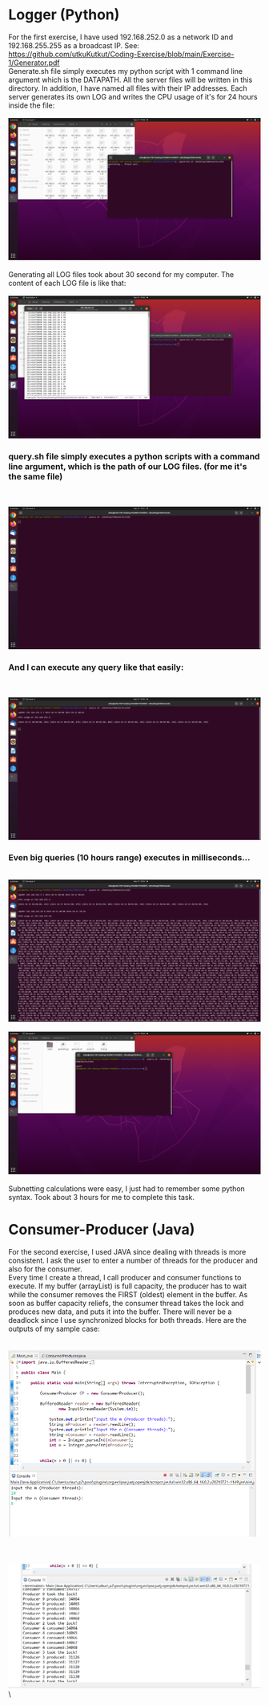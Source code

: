 # Logger (Python)
For the first exercise, I have used 192.168.252.0 as a network ID and 192.168.255.255 as a broadcast IP. See: https://github.com/utkuKutkut/Coding-Exercise/blob/main/Exercise-1/Generator.pdf \
Generate.sh file simply executes my python script with 1 command line argument which is the DATAPATH. All the server files will be written in this directory. In addition, I have named all files with their IP addresses. Each server generates its own LOG and writes the CPU usage of it's for 24 hours inside the file:
\
\
![alt text](https://github.com/utkuKutkut/Coding-Exercise/blob/main/Screenshots/Screenshot%20from%202021-09-14%2019-48-52.png)
\
\
Generating all LOG files took about 30 second for my computer. The content of each LOG file is like that:
\
\
![alt text](https://github.com/utkuKutkut/Coding-Exercise/blob/main/Screenshots/Screenshot%20from%202021-09-14%2019-50-05.png)


### query.sh file simply executes a python scripts with a command line argument, which is the path of our LOG files. (for me it's the same file)
\
\
![alt text](https://github.com/utkuKutkut/Coding-Exercise/blob/main/Screenshots/Screenshot%20from%202021-09-14%2019-51-11.png)


### And I can execute any query like that easily:
\
\
![alt text](https://github.com/utkuKutkut/Coding-Exercise/blob/main/Screenshots/Screenshot%20from%202021-09-14%2019-52-22.png)


### Even big queries (10 hours range) executes in milliseconds...
\
![alt text](https://github.com/utkuKutkut/Coding-Exercise/blob/main/Screenshots/Screenshot%20from%202021-09-14%2019-52-57.png)
\
\
![alt text](https://github.com/utkuKutkut/Coding-Exercise/blob/main/Screenshots/Screenshot%20from%202021-09-14%2019-53-22.png)
\
\
Subnetting calculations were easy, I just had to remember some python syntax. Took about 3 hours for me to complete this task.

# Consumer-Producer (Java)
For the second exercise, I used JAVA since dealing with threads is more consistent. I ask the user to enter a number of threads for the producer and also for the consumer.\
Every time I create a thread, I call producer and consumer functions to execute. If my buffer (arrayList) is full capacity, the producer has to wait while the consumer removes the FIRST (oldest) element in the buffer. As soon as buffer capacity reliefs, the consumer thread takes the lock and produces new data, and puts it into the buffer. There will never be a deadlock since I use synchronized blocks for both threads. Here are the outputs of my sample case:\
\
\
![alt text](https://github.com/utkuKutkut/Coding-Exercise/blob/main/Screenshots/sc1.png)
\
\
\
\
![alt text](https://github.com/utkuKutkut/Coding-Exercise/blob/main/Screenshots/sc2.png)
\
\





